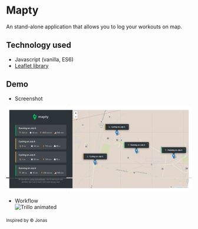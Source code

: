 # Mapty
An stand-alone application that allows you to log your workouts on map.

## Technology used
- Javascript (vanilla, ES6)
- [Leaflet library](https://leafletjs.com/)

## Demo 
* Screenshot <br>
<img src="./assets/mapty.png">

* Workflow <br>
![Trillo animated](https://j.gifs.com/NO2g2p.gif)

<sub>Inspired by &copy; Jonas</sub>